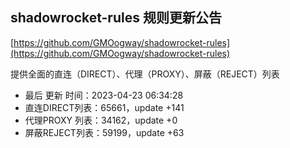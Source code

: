 ## shadowrocket-rules 规则更新公告

[https://github.com/GMOogway/shadowrocket-rules](https://github.com/GMOogway/shadowrocket-rules)

提供全面的直连（DIRECT）、代理（PROXY）、屏蔽（REJECT）列表
- 最后 更新 时间：2023-04-23 06:34:28
- 直连DIRECT列表：65661，update +141
- 代理PROXY 列表：34162，update +0
- 屏蔽REJECT列表：59199，update +63